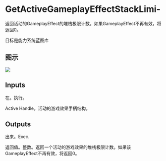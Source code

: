 # GetActiveGameplayEffectStackLimi-

返回活动的GameplayEffect的堆栈极限计数。如果GameplayEffect不再有效，将返回0。

目标是能力系统蓝图库

## 图示

![]($-20221218-17313369.png)

## Inputs

在。执行。

Active Handle。活动的游戏效果手柄结构。 

## Outputs

出来。Exec.

返回值。整数。返回一个活动的游戏效果的堆栈极限计数。如果该GameplayEffect不再有效，将返回0。
